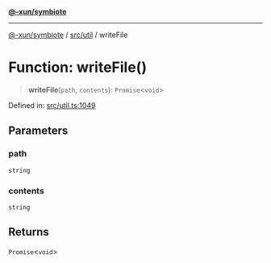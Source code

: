 [**@-xun/symbiote**](../../../README.md)

***

[@-xun/symbiote](../../../README.md) / [src/util](../README.md) / writeFile

# Function: writeFile()

> **writeFile**(`path`, `contents`): `Promise`\<`void`\>

Defined in: [src/util.ts:1049](https://github.com/Xunnamius/symbiote/blob/4058415994948905c0e64092da29324812f36a24/src/util.ts#L1049)

## Parameters

### path

`string`

### contents

`string`

## Returns

`Promise`\<`void`\>
